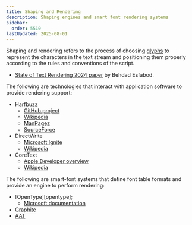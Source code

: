 ```yaml
---
title: Shaping and Rendering
description: Shaping engines and smart font rendering systems
sidebar:
  order: 5510
lastUpdated: 2025-08-01
---
```


Shaping and rendering refers to the process of choosing [glyphs](/reference/glossary) to represent the characters in the text stream and positioning them properly according to the rules and conventions of the script.

* [State of Text Rendering 2024 paper](https://behdad.org/text2024/) by Behdad Esfabod.

The following are technologies that interact with application software to provide rendering support:
* Harfbuzz
  * [GitHub project](https://github.com/harfbuzz/harfbuzz/wiki)
  * [Wikipedia](https://en.wikipedia.org/wiki/HarfBuzz)
  * [ManPagez](https://www.manpagez.com/html/harfbuzz/harfbuzz-8.4.0/what-is-harfbuzz.php)
  * [SourceForce](https://sourceforge.net/projects/harfbuzz.mirror/)
* DirectWrite
  * [Microsoft Ignite](https://learn.microsoft.com/en-us/windows/win32/directwrite/direct-write-portal)
  * [Wikipedia](https://en.wikipedia.org/wiki/DirectWrite)
* CoreText
  * [Apple Developer overview](https://developer.apple.com/library/archive/documentation/StringsTextFonts/Conceptual/CoreText_Programming/Overview/Overview.html)
  * [Wikipedia](https://en.wikipedia.org/wiki/Core_Text)

The following are smart-font systems that define font table formats and provide an engine to perform rendering:
* [OpenType][opentype];
  * [Microsoft documentation](https://learn.microsoft.com/en-us/typography/opentype/)
* [Graphite](https://graphite.sil.org/)
* [AAT](https://developer.apple.com/fonts/TrueType-Reference-Manual/RM06/Chap6AATIntro.html)
